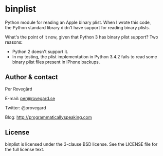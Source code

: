 binplist
========

Python module for reading an Apple binary plist. When I wrote this code, the Python standard
library didn't have support for reading binary plists.

What's the point of it now, given that Python 3 has binary plist support? Two reasons:

* Python 2 doesn't support it.
* In my testing, the plist implementation in Python 3.4.2 fails to read some binary plist
  files present in iPhone backups.

Author & contact
----------------
Per Rovegård

E-mail: per@rovegard.se

Twitter: @provegard

Blog: http://programmaticallyspeaking.com

License
-------

binplist is licensed under the 3-clause BSD license. See the LICENSE file for the full license text.
